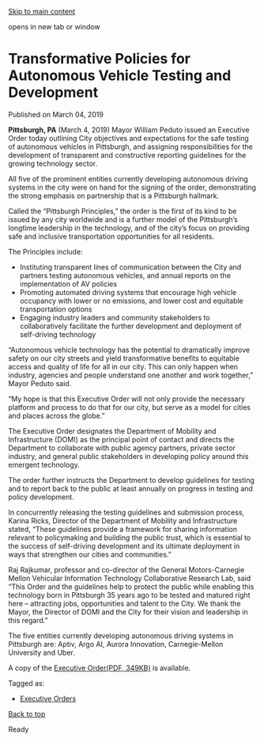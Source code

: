 [Skip to main content](https://www.pittsburghpa.gov/City-Government/Mayor/Executive-Orders/Mayor-William-Peduto-Issues-Transformative-Policies-for-Autonomous-Vehicle-Testing-and-Development#main-content)

opens in new tab or window

# Transformative Policies for Autonomous Vehicle Testing and Development

Published on March 04, 2019

**Pittsburgh, PA** (March 4, 2019) Mayor William Peduto issued an Executive Order today outlining City objectives and expectations for the safe testing of autonomous vehicles in Pittsburgh, and assigning responsibilities for the development of transparent and constructive reporting guidelines for the growing technology sector.

All five of the prominent entities currently developing autonomous driving systems in the city were on hand for the signing of the order, demonstrating the strong emphasis on partnership that is a Pittsburgh hallmark.

Called the “Pittsburgh Principles,” the order is the first of its kind to be issued by any city worldwide and is a further model of the Pittsburgh’s longtime leadership in the technology, and of the city’s focus on providing safe and inclusive transportation opportunities for all residents.

The Principles include:

- Instituting transparent lines of communication between the City and partners testing autonomous vehicles, and annual reports on the implementation of AV policies
- Promoting automated driving systems that encourage high vehicle occupancy with lower or no emissions, and lower cost and equitable transportation options
- Engaging industry leaders and community stakeholders to collaboratively facilitate the further development and deployment of self-driving technology

“Autonomous vehicle technology has the potential to dramatically improve safety on our city streets and yield transformative benefits to equitable access and quality of life for all in our city. This can only happen when industry, agencies and people understand one another and work together,” Mayor Peduto said.

“My hope is that this Executive Order will not only provide the necessary platform and process to do that for our city, but serve as a model for cities and places across the globe.”

The Executive Order designates the Department of Mobility and Infrastructure (DOMI) as the principal point of contact and directs the Department to collaborate with public agency partners, private sector industry, and general public stakeholders in developing policy around this emergent technology.

The order further instructs the Department to develop guidelines for testing and to report back to the public at least annually on progress in testing and policy development.

In concurrently releasing the testing guidelines and submission process, Karina Ricks, Director of the Department of Mobility and Infrastructure stated, “These guidelines provide a framework for sharing information relevant to policymaking and building the public trust, which is essential to the success of self-driving development and its ultimate deployment in ways that strengthen our cities and communities.”

Raj Rajkumar, professor and co-director of the General Motors-Carnegie Mellon Vehicular Information Technology Collaborative Research Lab, said “This Order and the guidelines help to protect the public while enabling this technology born in Pittsburgh 35 years ago to be tested and matured right here – attracting jobs, opportunities and talent to the City. We thank the Mayor, the Director of DOMI and the City for their vision and leadership in this regard."

The five entities currently developing autonomous driving systems in Pittsburgh are: Aptiv, Argo AI, Aurora Innovation, Carnegie-Mellon University and Uber.

A copy of the [Executive Order(PDF, 349KB)](https://www.pittsburghpa.gov/files/assets/city/v/1/mayor/documents/executive-orders/5056_av_testing_eo.pdf) is available.

Tagged as:

- [Executive Orders](https://www.pittsburghpa.gov/News-articles?dlv_OC%20CL%20City%20News%20Listing=(dd_OC%20News%20Categories=Executive%20Orders))

[Back to top](https://www.pittsburghpa.gov/City-Government/Mayor/Executive-Orders/Mayor-William-Peduto-Issues-Transformative-Policies-for-Autonomous-Vehicle-Testing-and-Development#body-top)

Ready
